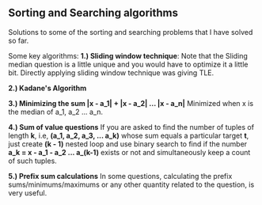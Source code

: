 ## Sorting and Searching algorithms

Solutions to some of the sorting and searching problems that I have solved so far.

Some key algorithms:
**1.) Sliding window technique**:
  Note that the Sliding median question is a little unique and you would have to optimize it a little bit. Directly applying sliding window technique was giving TLE.
  
**2.) Kadane's Algorithm**

**3.) Minimizing the sum |x - a_1| + |x - a_2| ... |x - a_n|**
  Minimized when x is the median of a_1, a_2 ... a_n.

**4.) Sum of value questions**
  If you are asked to find the number of tuples of length **k**, i.e, **(a_1, a_2, a_3, ... a_k)** whose sum equals a particular target **t**, just create **(k - 1)** nested loop and use binary search to find if the number **a_k = x - a_1 - a_2 ... a_(k-1)** exists or not and simultaneously keep a count of such tuples.
  

**5.) Prefix sum calculations**
  In some questions, calculating the prefix sums/minimums/maximums or any other quantity related to the question, is very useful.
